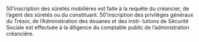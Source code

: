 50’inscription des sûretés mobilières est faite à la requête du créancier, de l’agent des
sûretés ou du constituant.
50’inscription des privilèges généraux du Trésor, de l’Administration des douanes
et des insti- tutions de Sécurité Sociale est effectuée à la diligence du
comptable public de l’administration créancière.